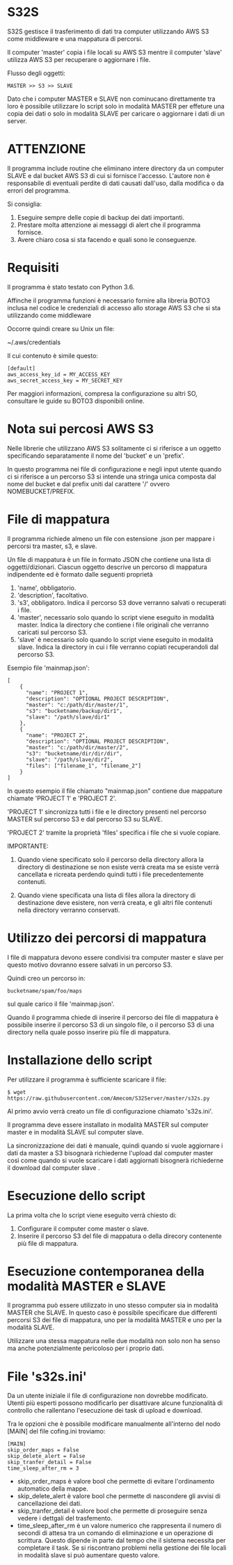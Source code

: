 # S32S

S32S gestisce il trasferimento di dati tra computer utilizzando AWS S3
come middleware e una mappatura di percorsi.

Il computer 'master' copia i file locali su AWS S3
mentre il computer 'slave' utilizza AWS S3 per recuperare o aggiornare i file.

Flusso degli oggetti:

	MASTER >> S3 >> SLAVE

Dato che i computer MASTER e SLAVE non cominucano direttamente tra loro
è possibile utilizzare lo script solo in modalità MASTER per effeture una copia dei dati
o solo in modalità SLAVE per caricare o aggiornare i dati di un server.


# ATTENZIONE
Il programma include routine che eliminano intere directory da un computer SLAVE
e dal bucket AWS S3 di cui si fornisce l'accesso. 
L'autore non è responsabile di eventuali perdite di dati causati
dall'uso, dalla modifica o da errori del programma.

Si consiglia:
1) Eseguire sempre delle copie di backup dei dati importanti. 
2) Prestare molta attenzione ai messaggi di alert che il programma fornisce.
3) Avere chiaro cosa si sta facendo e quali sono le conseguenze.

# Requisiti

Il programma è stato testato con Python 3.6.

Affinche il programma funzioni
è necessario fornire alla libreria BOTO3 inclusa nel codice 
le credenziali di accesso allo storage AWS S3 che si sta utilizzando 
come middleware

Occorre quindi creare su Unix un file:

~/.aws/credentials


Il cui contenuto è simile questo:

```
[default]
aws_access_key_id = MY_ACCESS_KEY
aws_secret_access_key = MY_SECRET_KEY
```

Per maggiori informazioni, compresa la configurazione su altri SO,
consultare le guide su BOTO3 disponibili online.

# Nota sui percosi AWS S3

Nelle librerie che utilizzano AWS S3 solitamente ci si riferisce 
a un oggetto specificando separatamente
il nome del 'bucket' e un 'prefix'.

In questo programma nei file di configurazione e negli input utente
quando ci si riferisce a un percorso S3 si intende 
una stringa unica composta dal nome del bucket e dal prefix
uniti dal carattere '/' ovvero NOMEBUCKET/PREFIX. 

# File di mappatura

Il programma richiede almeno un file con estensione .json 
per mappare i percorsi tra master, s3, e slave.

Un file di mappatura è un file in formato JSON che contiene una lista di oggetti/dizionari.
Ciascun oggetto descrive un percorso di mappatura indipendente ed è formato dalle seguenti proprietà

1) 'name', obbligatorio. 
2) 'description', facoltativo. 
3) 's3', obbligatoro. Indica il percorso S3 dove verranno salvati o recuperati i file. 
4) 'master', necessario solo quando lo script viene eseguito in modalità master.
Indica la directory che contiene i file originali che verranno caricati sul percorso S3.
5) 'slave' è necessario solo quando lo script viene eseguito in modalità slave.
Indica la directory in cui i file verranno copiati recuperandoli dal percorso S3.

Esempio file 'mainmap.json':
```
[
    {
      "name": "PROJECT 1",
      "description": "OPTIONAL PROJECT DESCRIPTION",
      "master": "c:/path/dir/master/1",
      "s3": "bucketname/backup/dir1",
      "slave": "/path/slave/dir1"
    },
    {
      "name": "PROJECT 2",
      "description": "OPTIONAL PROJECT DESCRIPTION",
      "master": "c:/path/dir/master/2",
      "s3": "bucketname/dir/dir/dir",
      "slave": "/path/slave/dir2",
	  "files": ["filename_1", "filename_2"]
    }
]
```

In questo esempio il file chiamato "mainmap.json" contiene due mappature chiamate
'PROJECT 1' e 'PROJECT 2'.

'PROJECT 1' sincronizza tutti i file e le directory presenti nel percorso MASTER
sul percorso S3 e dal percorso S3 su SLAVE.

'PROJECT 2' tramite la proprietà 'files'
specifica i file che si vuole copiare.

IMPORTANTE:

1) Quando viene specificato solo il percorso della directory allora
la directory di destinazione se non esiste verrà creata ma se esiste verrà cancellata e ricreata
perdendo quindi tutti i file precedentemente contenuti.

2) Quando viene specificata una lista di files allora la directory di destinazione deve esistere,
non verrà creata, e gli altri file contenuti nella directory verranno conservati.


# Utilizzo dei percorsi di mappatura

I file di mappatura devono essere condivisi tra computer master e slave per questo motivo
dovranno essere salvati in un percorso S3.

Quindi creo un percorso in:

`bucketname/spam/foo/maps`

sul quale carico il file 'mainmap.json'.

Quando il programma chiede di inserire il percorso dei file di mappatura
è possibile inserire il percorso S3 di un singolo file, o il percorso S3 di una directory
nella quale posso inserire più file di mappatura.

# Installazione dello script

Per utilizzare il programma è sufficiente scaricare il file:

```
$ wget https://raw.githubusercontent.com/Amecom/S32Server/master/s32s.py
```

Al primo avvio verrà creato un file di configurazione chiamato 's32s.ini'.

Il programma deve essere installato in modalità MASTER sul computer master 
e in modalità SLAVE sul computer slave.

La sincronizzazione dei dati è manuale, quindi quando si vuole aggiornare
i dati da master a S3 bisognarà richiederne l'upload dal computer master così come 
quando si vuole scaricare i dati aggiornati bisognerà richiederne
il download dal computer slave .



# Esecuzione dello script

La prima volta che lo script viene eseguito verrà chiesto di:

1) Configurare il computer come master o slave.
2) Inserire il percorso S3 del file di mappatura o della direcory contenente più file di mappatura.


# Esecuzione contemporanea della modalità MASTER e SLAVE

Il programma può essere utilizzato in uno stesso computer sia in modalità
MASTER che SLAVE. In questo caso è possibile specificare due differenti percorsi S3
dei file di mappatura, uno per la modalità MASTER e uno per la modalità SLAVE.

Utilizzare una stessa mappatura nelle due modalità
non solo non ha senso ma anche potenzialmente pericoloso per i proprio dati.


# File 's32s.ini'

Da un utente iniziale il file di configurazione non dovrebbe modificato.
Utenti più esperti possono modificarlo per disattivare
alcune funzionalità di controllo che rallentano l'esecuzione dei task di upload e download.

Tra le opzioni che è possibile modificare manualmente
all'interno del nodo [MAIN] del file cofing.ini troviamo:
```
[MAIN]
skip_order_maps = False
skip_delete_alert = False
skip_tranfer_detail = False
time_sleep_after_rm = 3

```

* skip_order_maps è valore bool che permette di evitare l'ordinamento automatico della mappe.
* skip_delete_alert è valore bool che permette di nascondere gli avvisi di cancellazione dei dati.
* skip_tranfer_detail è valore bool che permette di proseguire senza vedere i dettgali del trasfemento.
* time_sleep_after_rm è un valore numerico che rappresenta il numero di secondi di attesa tra un comando di eliminazione e un operazione di scrittura. Questo dipende in parte dal tempo che il sistema necessita per completare il task. Se si riscontrano problemi nella gestione dei file locali in modalità slave si può aumentare questo valore.
















